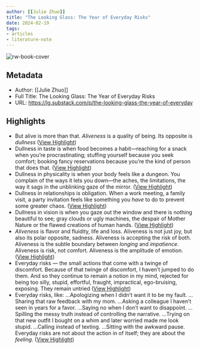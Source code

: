 ```yaml
---
author: [[Julie Zhuo]]
title: "The Looking Glass: The Year of Everyday Risks"
date: 2024-02-19
tags: 
- articles
- literature-note
---
```

![rw-book-cover](https://substackcdn.com/image/fetch/f_auto,q_auto:good,fl_progressive:steep/https%3A%2F%2Fsubstack-post-media.s3.amazonaws.com%2Fpublic%2Fimages%2Fd2c7021f-f98e-41c1-9421-42a15e21c49f_1024x1024.webp)

## Metadata
- Author: [[Julie Zhuo]]
- Full Title: The Looking Glass: The Year of Everyday Risks
- URL: https://lg.substack.com/p/the-looking-glass-the-year-of-everyday

## Highlights
- But alive is more than that.
  *Aliveness* is a quality of being. Its opposite is *dullness* ([View Highlight](https://read.readwise.io/read/01hq0ryp1jc7pjwwrfd1vq0m7k))
- Dullness in taste is when food becomes a habit—reaching for a snack when you’re procrastinating; stuffing yourself because you seek comfort; booking fancy reservations because you’re the kind of person that does that. ([View Highlight](https://read.readwise.io/read/01hq0rz53zb4q9zfhy5e75xh6w))
- Dullness in physicality is when your body feels like a dungeon. You complain of the ways it lets you down—the aches, the limitations, the way it sags in the unblinking gaze of the mirror. ([View Highlight](https://read.readwise.io/read/01hq0rz2cnwcfnjjfat82tk68x))
- Dullness in relationships is obligation. When a work meeting, a family visit, a party invitation feels like something you *have* to do to prevent some greater chaos. ([View Highlight](https://read.readwise.io/read/01hq0ryx4kep8ercq5jg9jay5d))
- Dullness in vision is when you gaze out the window and there is nothing beautiful to see; gray clouds or ugly machines, the despair of Mother Nature or the flawed creations of human hands. ([View Highlight](https://read.readwise.io/read/01hq0ryw068np82hpcx4yd78kq))
- *Aliveness* is flavor and fluidity, life and loss.
  Aliveness is not just joy, but also its polar opposite, sadness. Aliveness is accepting the risk of both.
  Aliveness is the subtle boundary between *longing* and *impatience*.
  Aliveness is risk, not comfort.
  Aliveness is the amplitude of emotion. ([View Highlight](https://read.readwise.io/read/01hq0rzh1ay15kknmdt4m9x1s3))
- Everyday risks — the small actions that come with a twinge of discomfort.
  Because of that twinge of discomfort, I haven’t jumped to do them. And so they continue to remain a notion in my mind, rejected for being too silly, stupid, effortful, fraught, impractical, ego-bruising, exposing. They remain untried ([View Highlight](https://read.readwise.io/read/01hq0s087ey30q97nmhz3jhr05))
- Everyday risks, like:
  …Apologizing when I didn’t want it to be my fault.
  …Sharing that raw feedback with my mom.
  …Asking a colleague I haven’t seen in years for a favor.
  …Saying no when I don’t want to disappoint.
  …Spilling the messy truth instead of controlling the narrative.
  …Trying on that new outfit I bought on a whim and later worried made me look stupid.
  …Calling instead of texting.
  …Sitting with the awkward pause.
  Everyday risks are not about the action in of itself; they are about the *feeling*. ([View Highlight](https://read.readwise.io/read/01hq0s205q3c5wsr90pkt5g1tc))
